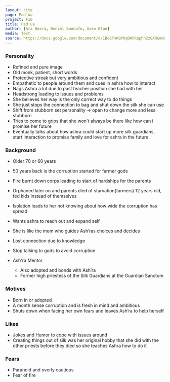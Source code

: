 ```yaml
---
layout: cite
page: Pad'ua
project: F16
title: Pad'ua
author: [Ara Beara, Denzel Buenafe, Aven Blue]
media: Text
source: https://docs.google.com/document/d/1BoETvKQYhqOHhRaphn2zGXRumHqdzQ4KF637guedU4M/edit?usp=sharing
---
```

### Personality

- Refined and pure image 
- Old monk, patient, short words
- Protective streak but very ambitious and confident 
- Empathetic to people around them and cues in ashra how to interact
- Nags Ashra a lot due to past teacher position she had with her
- Headstrong leading to issues and problems
- She believes her way is the only correct way to do things
- She just stops the connection to bag and shut down the silk she can use
- Shift from stubborn set personality -> open to change more and less stubborn
- Tries to come to grips that she won't always be there like how can i promise her future
- Eventually talks about how ashra could start up more silk guardians, start interaction to promise family and love for ashra in the future

### Background

- Older 70 or 60 years
- 50 years back is the corruption started for farmer gods
- Fire burnt down corps leading to start of hardships for the parents
- Orphaned later on and parents died of starvation(farmers) 12 years old, fed kids instead of themselves
- Isolation leads to her not knowing about how wide the corruption has spread
- Wants ashra to reach out and expand self
- She is like the mom who guides Ash’ras choices and decides
- Lost connection due to knowledge
- Stop talking to gods to avoid corruption
- Ash'ra Mentor

	- Also adopted and bonds with Ash’ra
	- Former high priestess of the Silk Guardians at the Guardian Sanctum

### Motives

- Born in or adopted 
- A month sense corruption and is fresh in mind and ambitious
- Shuts down when facing her own fears and leaves Ash’ra to help herself

### Likes

- Jokes and Humor to cope with issues around 
- Creating things out of silk was her original hobby that she did with the other priests before they died so she teaches Ashra how to do it 

### Fears

- Paranoid and overly cautious 
- Fear of fire
